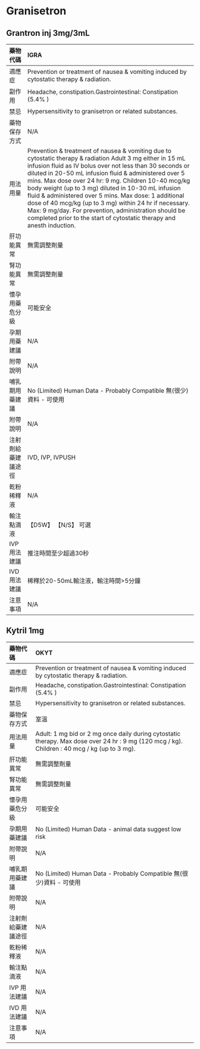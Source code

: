 # Granisetron

## Grantron inj 3mg/3mL

| 藥物代碼 | IGRA |
| :--- | :--- |
| 適應症 | Prevention or treatment of nausea & vomiting induced by cytostatic therapy & radiation. |
| 副作用 | Headache, constipation.Gastrointestinal: Constipation \(5.4% \) |
| 禁忌 | Hypersensitivity to granisetron or related substances. |
| 藥物保存方式 | N/A |
| 用法用量 | Prevention & treatment of nausea & vomiting due to cytostatic therapy & radiation Adult 3 mg either in 15 mL infusion fluid as IV bolus over not less than 30 seconds or diluted in 20-50 mL infusion fluid & administered over 5 mins. Max dose over 24 hr: 9 mg. Children 10-40 mcg/kg body weight \(up to 3 mg\) diluted in 10-30 mL infusion fluid & administered over 5 mins. Max dose: 1 additional dose of 40 mcg/kg \(up to 3 mg\) within 24 hr if necessary. Max: 9 mg/day. For prevention, administration should be completed prior to the start of cytostatic therapy and anesth induction. |
| 肝功能異常 | 無需調整劑量 |
| 腎功能異常 | 無需調整劑量 |
| 懷孕用藥危分級 | 可能安全 |
| 孕期用藥建議 | N/A |
| 附帶說明 | N/A |
| 哺乳期用藥建議 | No \(Limited\) Human Data - Probably Compatible 無\(很少\)資料 - 可使用 |
| 附帶說明 | N/A |
| 注射劑給藥建議途徑 | IVD, IVP, IVPUSH |
| 乾粉稀釋液 | N/A |
| 輸注點滴液 | 【D5W】  【N/S】 可選 |
| IVP 用法建議 | 推注時間至少超過30秒 |
| IVD 用法建議 | 稀釋於20-50mL輸注液，輸注時間&gt;5分鐘 |
| 注意事項 | N/A |

## Kytril 1mg

| 藥物代碼 | OKYT |
| :--- | :--- |
| 適應症 | Prevention or treatment of nausea & vomiting induced by cytostatic therapy & radiation. |
| 副作用 | Headache, constipation.Gastrointestinal: Constipation \(5.4% \) |
| 禁忌 | Hypersensitivity to granisetron or related substances. |
| 藥物保存方式 | 室溫 |
| 用法用量 | Adult: 1 mg bid or 2 mg once daily during cytostatic therapy. Max dose over 24 hr : 9 mg \(120 mcg / kg\). Children : 40 mcg / kg \(up to 3 mg\). |
| 肝功能異常 | 無需調整劑量 |
| 腎功能異常 | 無需調整劑量 |
| 懷孕用藥危分級 | 可能安全 |
| 孕期用藥建議 | No \(Limited\) Human Data - animal data suggest low risk |
| 附帶說明 | N/A |
| 哺乳期用藥建議 | No \(Limited\) Human Data - Probably Compatible 無\(很少\)資料 - 可使用 |
| 附帶說明 | N/A |
| 注射劑給藥建議途徑 | N/A |
| 乾粉稀釋液 | N/A |
| 輸注點滴液 | N/A |
| IVP 用法建議 | N/A |
| IVD 用法建議 | N/A |
| 注意事項 | N/A |

